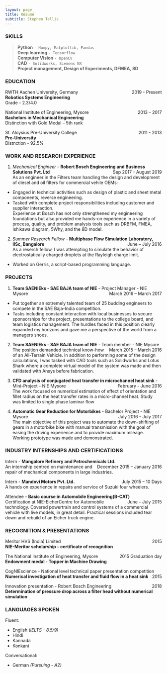 ```yaml
---
layout: page
title: Résumé
subtitle: Stephen Tellis
---
```


<!--<span style="float: right; "><a href="{{ '/assets/resume.pdf' | prepend: site.baseurl }}"><strong>> Download as PDF</strong></a> </span>
<br>-->

### SKILLS
> **Python** ```- Numpy, Matplotlib, Pandas ```  
> **Deep learning** ```- Tensorflow ```  
> **Computer Vision** ```- OpenCV ```  
> **CAD** ```- Solidworks, Siemens NX ```  
> **Project management, Design of Experiments, DFMEA, 8D**  


### EDUCATION
RWTH Aachen University, Germany <span style="float: right; ">2019 - Present</span>  
**Robotics Systems Engineering**  
Grade - 2.3/4.0
 
National Institute of Engineering, Mysore <span style="float: right; ">2013 – 2017</span>  
**Bachelors in Mechanical Engineering**  
Distinction with Gold Medal – 5th rank

St. Aloysius Pre-University College <span style="float: right; ">2011 - 2013</span>  
**Pre-University**  
Distnction - 92.5% 


### WORK AND RESEARCH EXPERIENCE

1. _Mechanical Engineer_ - **Robert Bosch Engineering and Business Solutions Pvt.
Ltd** <span style="float: right; ">Sep 2017 - August 2019</span>  
As an engineer in the Filters team handling the design and development of diesel and oil filters for commercial vehile OEMs:   
- Engaged in technical activities such as design of plastic and sheet metal components, reverse engineering.   
- Tasked with complete project responsibilities including customer and supplier interaction.  
Experience at Bosch has not only strengthened my engineering foundations but also provided me hands-on experience in a variety of process, quality, and problem analysis tools such as DRBFM, FMEA, Ishikawa diagram, 5Why, and the 8D model.  
 
2. _Summer Research Fellow_ - **Multiphase Flow Simulation Laboratory, IISc, Bangalore** <span style="float: right; ">June – July 2016</span>  
As a reserch fellow, I was attempting to simulate the behavior of electrostatically charged droplets at the Rayleigh charge limit.  
- Worked on Gerris, a script-based programming language.


### PROJECTS

1. **Team SAENIEks - SAE BAJA team of NIE** - Project Manager - NIE Mysore <span style="float: right; ">March 2016 – March 2017</span>    
- Put together an extremely talented team of 25 budding engineers to compete in the SAE Baja-India competition.
- Tasks including constant interaction with local businesses to secure sponsorships for the project, presentations to the college board, and team logistics management. 
The hurdles faced in this position clearly expanded my horizons and gave me a perspective of the world from a managers shoes.

2. **Team SAENIEks - SAE BAJA team of NIE** - Team member - NIE Mysore <span style="float: right; ">March 2015 – March 2016</span>  
The position demanded technical know-how of an All-Terrain Vehicle. In addition to performing some of the design calculations, I was tasked with CAD tools such as Solidworks and Lotus Shark where a complete virtual model of the system was made and then validated with Ansys before fabrication.  

3. **CFD analysis of conjugated heat transfer in microchannel heat sink** - Mini-Project - NIE Mysore <span style="float: right; ">February - June 2016</span>  
The work focused on numerical estimation of effect of orientation and fillet radius on the heat transfer rates in a micro-channel heat. Study was limited to single phase laminar flow  

4. **Automatic Gear Reduction for Motorbikes** - Bachelor Project - NIE Mysore <span style="float: right; ">July 2016 - July 2017</span>  
The main objective of this project was to automate the down-shifting of gears in a motorbike bike with manual transmission with the goal of easing the driving experience and to provide maximum mileage. Working prototype was made and demonstrated.  


### INDUSTRY INTERNSHIPS AND CERTIFICATIONS

Intern - **Mangalore Refinery and Petrochemicals Ltd.** <span style="float: right; ">December 2015 – January 2016</span>  
An internship centred on maintenance and repair of mechanical components in large industries.  

Intern - **Mandovi Motors Pvt. Ltd.** <span style="float: right; ">July 2015 – 10 Days</span>  
A hands on experience in repairs and service of Suzuki four wheelers.

Attendee - **Basic course in Automobile Engineering(B-CAT)** <span style="float: right; ">June – July 2015</span>  
Certification at NIE-EicherCentre for Automobile technology. Covered powertrain and control systems of a commercial vehicle with live models, in great detail. Practical sessions included tear down and rebuild of an Eicher truck engine.


### RECOGNITION & PRESENTATIONS

Meritor HVS (India) Limited <span style="float: right; ">2015</span>  
**NIE-Meritor scholarship – certificate of recognition**  

The National Institute of Engineering, Mysore <span style="float: right; ">2015 Graduation day</span>  
**Endowment medal - Topper in Machine Drawing**  

CogNIEscience - National level technical paper presentation competition <span style="float: right; ">2015</span>  
**Numerical investigation of heat transfer and fluid flow in a heat sink**  

Innovation presentation - Robert Bosch Engineering <span style="float: right; ">2018</span>  
**Determination of pressure drop across a filter head without numerical simulation**  

### LANGUAGES SPOKEN
Fluent:
- English *(IELTS - 8.5/9)*
- Hindi
- Kannada
- Konkani  

Conversational:
- German *(Pursuing - A2)*

